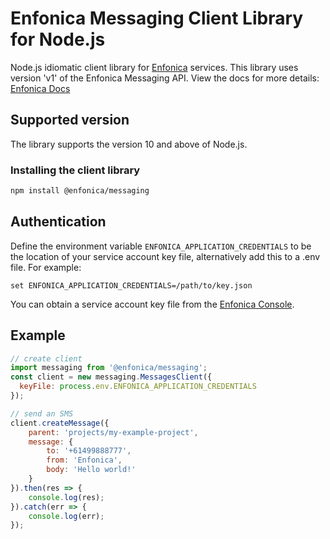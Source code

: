 # Enfonica Messaging Client Library for Node.js

Node.js idiomatic client library for [Enfonica](https://enfonica.com/) services. This library uses version 'v1' of the Enfonica Messaging API. View the docs for more details: [Enfonica Docs](https://enfonica.github.io/enfonica-node/messaging/)

## Supported version

The library supports the version 10 and above of Node.js.

### Installing the client library

```bash
npm install @enfonica/messaging
```

## Authentication

Define the environment variable `ENFONICA_APPLICATION_CREDENTIALS` to be the location of your service account key file, alternatively add this to a .env file. For example:
```
set ENFONICA_APPLICATION_CREDENTIALS=/path/to/key.json
```

You can obtain a service account key file from the [Enfonica Console](https://console.enfonica.com/).

## Example

```js
// create client
import messaging from '@enfonica/messaging';
const client = new messaging.MessagesClient({
  keyFile: process.env.ENFONICA_APPLICATION_CREDENTIALS
});

// send an SMS
client.createMessage({
    parent: 'projects/my-example-project', 
    message: {
        to: '+61499888777', 
        from: 'Enfonica', 
        body: 'Hello world!'
    }
}).then(res => {
    console.log(res);
}).catch(err => {
    console.log(err);
});
```